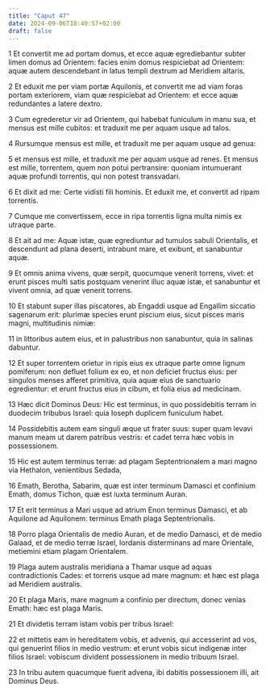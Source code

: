 ```yaml
---
title: "Caput 47"
date: 2024-09-06T18:40:57+02:00
draft: false
---
```




1 Et convertit me ad portam domus, et ecce aquæ egrediebantur subter limen domus ad Orientem: facies enim domus respiciebat ad Orientem: aquæ autem descendebant in latus templi dextrum ad Meridiem altaris.

2 Et eduxit me per viam portæ Aquilonis, et convertit me ad viam foras portam exteriorem, viam quæ respiciebat ad Orientem: et ecce aquæ redundantes a latere dextro.

3 Cum egrederetur vir ad Orientem, qui habebat funiculum in manu sua, et mensus est mille cubitos: et traduxit me per aquam usque ad talos.

4 Rursumque mensus est mille, et traduxit me per aquam usque ad genua:

5 et mensus est mille, et traduxit me per aquam usque ad renes. Et mensus est mille, torrentem, quem non potui pertransire: quoniam intumuerant aquæ profundi torrentis, qui non potest transvadari.

6 Et dixit ad me: Certe vidisti fili hominis. Et eduxit me, et convertit ad ripam torrentis.

7 Cumque me convertissem, ecce in ripa torrentis ligna multa nimis ex utraque parte.

8 Et ait ad me: Aquæ istæ, quæ egrediuntur ad tumulos sabuli Orientalis, et descendunt ad plana deserti, intrabunt mare, et exibunt, et sanabuntur aquæ.

9 Et omnis anima vivens, quæ serpit, quocumque venerit torrens, vivet: et erunt pisces multi satis postquam venerint illuc aquæ istæ, et sanabuntur et vivent omnia, ad quæ venerit torrens.

10 Et stabunt super illas piscatores, ab Engaddi usque ad Engallim siccatio sagenarum erit: plurimæ species erunt piscium eius, sicut pisces maris magni, multitudinis nimiæ:

11 in littoribus autem eius, et in palustribus non sanabuntur, quia in salinas dabuntur.

12 Et super torrentem orietur in ripis eius ex utraque parte omne lignum pomiferum: non defluet folium ex eo, et non deficiet fructus eius: per singulos menses afferet primitiva, quia aquæ eius de sanctuario egredientur: et erunt fructus eius in cibum, et folia eius ad medicinam.

13 Hæc dicit Dominus Deus: Hic est terminus, in quo possidebitis terram in duodecim tribubus Israel: quia Ioseph duplicem funiculum habet.

14 Possidebitis autem eam singuli æque ut frater suus: super quam levavi manum meam ut darem patribus vestris: et cadet terra hæc vobis in possessionem.

15 Hic est autem terminus terræ: ad plagam Septentrionalem a mari magno via Hethalon, venientibus Sedada,

16 Emath, Berotha, Sabarim, quæ est inter terminum Damasci et confinium Emath, domus Tichon, quæ est iuxta terminum Auran.

17 Et erit terminus a Mari usque ad atrium Enon terminus Damasci, et ab Aquilone ad Aquilonem: terminus Emath plaga Septentrionalis.

18 Porro plaga Orientalis de medio Auran, et de medio Damasci, et de medio Galaad, et de medio terræ Israel, Iordanis disterminans ad mare Orientale, metiemini etiam plagam Orientalem.

19 Plaga autem australis meridiana a Thamar usque ad aquas contradictionis Cades: et torrens usque ad mare magnum: et hæc est plaga ad Meridiem australis.

20 Et plaga Maris, mare magnum a confinio per directum, donec venias Emath: hæc est plaga Maris.

21 Et dividetis terram istam vobis per tribus Israel:

22 et mittetis eam in hereditatem vobis, et advenis, qui accesserint ad vos, qui genuerint filios in medio vestrum: et erunt vobis sicut indigenæ inter filios Israel: vobiscum divident possessionem in medio tribuum Israel.

23 In tribu autem quacumque fuerit advena, ibi dabitis possessionem illi, ait Dominus Deus.

